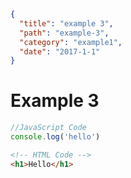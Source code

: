 ```json
{
  "title": "example 3",
  "path": "example-3",
  "category": "example1",
  "date": "2017-1-1"
}
```

# Example 3

```javascript
//JavaScript Code
console.log('hello')
```

```html
<!-- HTML Code -->
<h1>Hello</h1>
```